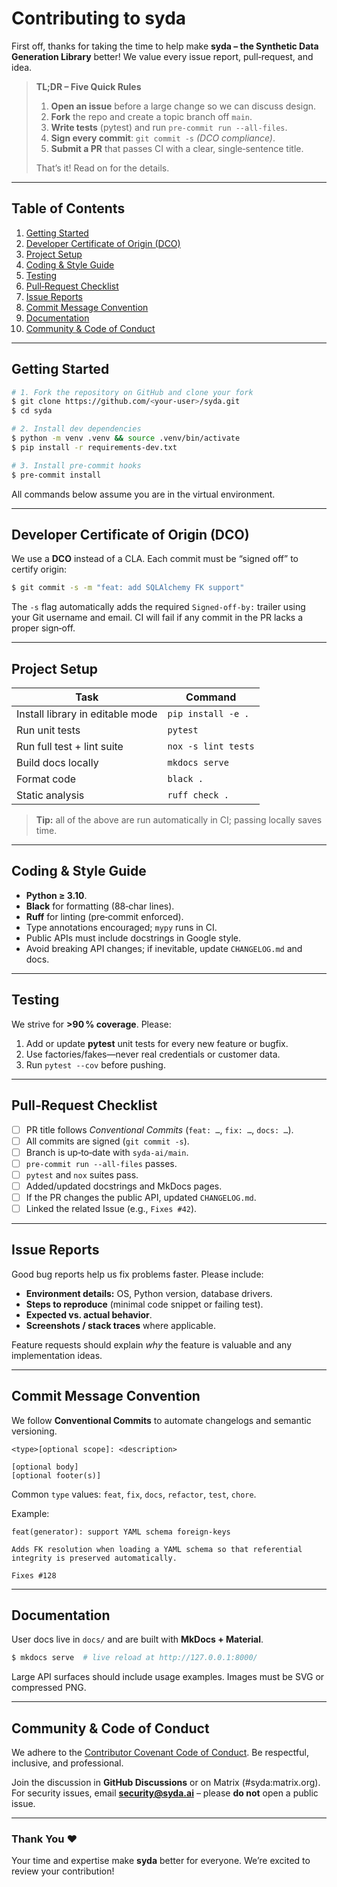 # Contributing to **syda**

First off, thanks for taking the time to help make **syda – the Synthetic Data Generation Library** better!  We value every issue report, pull‑request, and idea.

> **TL;DR – Five Quick Rules**
>
> 1. **Open an issue** before a large change so we can discuss design.
> 2. **Fork** the repo and create a topic branch off `main`.
> 3. **Write tests** (pytest) and run `pre‑commit run --all-files`.
> 4. **Sign every commit**: `git commit -s` *(DCO compliance)*.
> 5. **Submit a PR** that passes CI with a clear, single‑sentence title.
>
> That’s it!  Read on for the details.

---

## Table of Contents

1. [Getting Started](#getting-started)
2. [Developer Certificate of Origin (DCO)](#developer-certificate-of-origin-dco)
3. [Project Setup](#project-setup)
4. [Coding & Style Guide](#coding--style-guide)
5. [Testing](#testing)
6. [Pull‑Request Checklist](#pull‑request-checklist)
7. [Issue Reports](#issue-reports)
8. [Commit Message Convention](#commit-message-convention)
9. [Documentation](#documentation)
10. [Community & Code of Conduct](#community--code-of-conduct)

---

## Getting Started

```bash
# 1. Fork the repository on GitHub and clone your fork
$ git clone https://github.com/<your-user>/syda.git
$ cd syda

# 2. Install dev dependencies
$ python -m venv .venv && source .venv/bin/activate
$ pip install -r requirements-dev.txt

# 3. Install pre‑commit hooks
$ pre-commit install
```

All commands below assume you are in the virtual environment.

---

## Developer Certificate of Origin (DCO)

We use a **DCO** instead of a CLA.  Each commit must be “signed off” to certify origin:

```bash
$ git commit -s -m "feat: add SQLAlchemy FK support"
```

The `-s` flag automatically adds the required `Signed-off-by:` trailer using your Git username and email.  CI will fail if any commit in the PR lacks a proper sign‑off.

---

## Project Setup

| Task                             | Command             |
| -------------------------------- | ------------------- |
| Install library in editable mode | `pip install -e .`  |
| Run unit tests                   | `pytest`            |
| Run full test + lint suite       | `nox -s lint tests` |
| Build docs locally               | `mkdocs serve`      |
| Format code                      | `black .`           |
| Static analysis                  | `ruff check .`      |

> **Tip:** all of the above are run automatically in CI; passing locally saves time.

---

## Coding & Style Guide

* **Python ≥ 3.10**.
* **Black** for formatting (88‑char lines).
* **Ruff** for linting (pre‑commit enforced).
* Type annotations encouraged; `mypy` runs in CI.
* Public APIs must include docstrings in Google style.
* Avoid breaking API changes; if inevitable, update `CHANGELOG.md` and docs.

---

## Testing

We strive for **>90 % coverage**.  Please:

1. Add or update **pytest** unit tests for every new feature or bugfix.
2. Use factories/fakes—never real credentials or customer data.
3. Run `pytest --cov` before pushing.

---

## Pull‑Request Checklist

* [ ] PR title follows *Conventional Commits* (`feat: …`, `fix: …`, `docs: …`).
* [ ] All commits are signed (`git commit -s`).
* [ ] Branch is up‑to‑date with `syda-ai/main`.
* [ ] `pre‑commit run --all-files` passes.
* [ ] `pytest` and `nox` suites pass.
* [ ] Added/updated docstrings and MkDocs pages.
* [ ] If the PR changes the public API, updated `CHANGELOG.md`.
* [ ] Linked the related Issue (e.g., `Fixes #42`).

---

## Issue Reports

Good bug reports help us fix problems faster. Please include:

* **Environment details:** OS, Python version, database drivers.
* **Steps to reproduce** (minimal code snippet or failing test).
* **Expected vs. actual behavior**.
* **Screenshots / stack traces** where applicable.

Feature requests should explain *why* the feature is valuable and any implementation ideas.

---

## Commit Message Convention

We follow **Conventional Commits** to automate changelogs and semantic versioning.

```
<type>[optional scope]: <description>

[optional body]
[optional footer(s)]
```

Common `type` values: `feat`, `fix`, `docs`, `refactor`, `test`, `chore`.

Example:

```
feat(generator): support YAML schema foreign‑keys

Adds FK resolution when loading a YAML schema so that referential
integrity is preserved automatically.

Fixes #128
```

---

## Documentation

User docs live in `docs/` and are built with **MkDocs + Material**.

```bash
$ mkdocs serve  # live reload at http://127.0.0.1:8000/
```

Large API surfaces should include usage examples.  Images must be SVG or compressed PNG.

---

## Community & Code of Conduct

We adhere to the [Contributor Covenant Code of Conduct](CODE_OF_CONDUCT.md).  Be respectful, inclusive, and professional.

Join the discussion in **GitHub Discussions** or on Matrix (#syda\:matrix.org).  For security issues, email **[security@syda.ai](mailto:security@syda.ai)** – please **do not** open a public issue.

---

### Thank You ❤️

Your time and expertise make **syda** better for everyone.  We’re excited to review your contribution!
